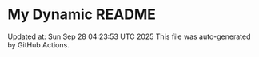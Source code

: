 # My Dynamic README
Updated at: Sun Sep 28 04:23:53 UTC 2025
This file was auto-generated by GitHub Actions.
